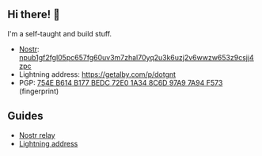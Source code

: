 ## Hi there! 👋

I'm a self-taught and build stuff.

- [Nostr](https://nostr.com/): [npub1gf2fgl05pc657fg60uv3m7zhal70yq2u3k6uzj2v6wwzw653z9csjj4zpc](nostr:npub1gf2fgl05pc657fg60uv3m7zhal70yq2u3k6uzj2v6wwzw653z9csjj4zpc)
- Lightning address: https://getalby.com/p/dotgnt
- PGP: [754E B614 B177 BEDC 72E0 1A34 8C6D 97A9 7A94 F573](https://github.com/dotgnt/dotgnt/blob/main/dotgnt.asc) (fingerprint)

## Guides

- [Nostr relay](https://github.com/dotgnt/dotgnt/blob/main/guides/nostr-relay.md)
- [Lightning address](https://github.com/dotgnt/dotgnt/blob/main/guides/lightning-address.md)
